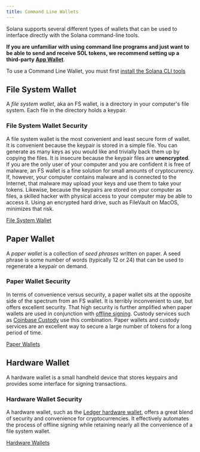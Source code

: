 ```yaml
---
title: Command Line Wallets
---
```


Solana supports several different types of wallets that can be used to interface directly with the Solana command-line tools.

**If you are unfamiliar with using command line programs and just want to be able to send and receive SOL tokens, we recommend setting up a third-party [App Wallet](apps.md)**.

To use a Command Line Wallet, you must first [install the Solana CLI tools](../cli/install-solana-cli-tools.md)

## File System Wallet

A _file system wallet_, aka an FS wallet, is a directory in your computer's file system. Each file in the directory holds a keypair.

### File System Wallet Security

A file system wallet is the most convenient and least secure form of wallet. It is convenient because the keypair is stored in a simple file. You can generate as many keys as you would like and trivially back them up by copying the files. It is insecure because the keypair files are **unencrypted**. If you are the only user of your computer and you are confident it is free of malware, an FS wallet is a fine solution for small amounts of cryptocurrency. If, however, your computer contains malware and is connected to the Internet, that malware may upload your keys and use them to take your tokens. Likewise, because the keypairs are stored on your computer as files, a skilled hacker with physical access to your computer may be able to access it. Using an encrypted hard drive, such as FileVault on MacOS, minimizes that risk.

[File System Wallet](file-system-wallet.md)

## Paper Wallet

A _paper wallet_ is a collection of _seed phrases_ written on paper. A seed phrase is some number of words (typically 12 or 24) that can be used to regenerate a keypair on demand.

### Paper Wallet Security

In terms of convenience versus security, a paper wallet sits at the opposite side of the spectrum from an FS wallet. It is terribly inconvenient to use, but offers excellent security. That high security is further amplified when paper wallets are used in conjunction with [offline signing](../offline-signing.md). Custody services such as [Coinbase Custody](https://custody.coinbase.com/) use this combination. Paper wallets and custody services are an excellent way to secure a large number of tokens for a long period of time.

[Paper Wallets](paper-wallet.md)

## Hardware Wallet

A hardware wallet is a small handheld device that stores keypairs and provides some interface for signing transactions.

### Hardware Wallet Security

A hardware wallet, such as the [Ledger hardware wallet](https://www.ledger.com/), offers a great blend of security and convenience for cryptocurrencies. It effectively automates the process of offline signing while retaining nearly all the convenience of a file system wallet.

[Hardware Wallets](hardware-wallets.md)
